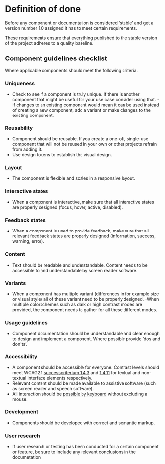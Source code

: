 # Definition of done

Before any component or documentation is considered ‘stable’ and get a version number 1.0 assigned it has to meet certain requirements.

These requirements ensure that everything published to the stable version of the project adheres to a quality baseline.

## Component guidelines checklist

Where applicable components should meet the following criteria.

### Uniqueness

- Check to see if a component is truly unique. If there is another component that might be useful for your use case consider using that. - If changes to an existing component would mean it can be used instead of creating a new component, add a variant or make changes to the existing component.

### Reusability

- Component should be reusable. If you create a one-off, single-use component that will not be reused in your own or other projects refrain from adding it.
- Use design tokens to establish the visual design.

### Layout

- The component is flexible and scales in a responsive layout.

### Interactive states

- When a component is interactive, make sure that all interactive states are properly designed (focus, hover, active, disabled).

### Feedback states

- When a component is used to provide feedback, make sure that all relevant feedback states are properly designed (information, success, warning, error).

### Content

- Text should be readable and understandable. Content needs to be accessible to and understandable by screen reader software.

### Variants

- When a component has multiple variant (differences in for example size or visual style) all of these variant need to be properly designed.
 -When multiple colorschemes such as dark or high contrast modes are provided, the component needs to gather for all these different modes.

### Usage guidelines

- Component documentation should be understandable and clear enough to design and implement a component. Where possible provide ‘dos and don'ts’.

### Accessibility

- A component should be accessible for everyone. Contrast levels should meet WCAG2.1 [successcriterium 1.4.3](https://www.w3.org/WAI/WCAG21/Understanding/contrast-minimum) and [1.4.11](https://www.w3.org/WAI/WCAG21/Understanding/non-text-contrast) for textual and non-textual interface elements respectively.
- Relevant content should be made available to assistive software (such as screen reader and speech software).
- All interaction should be [possible by keyboard](https://www.w3.org/WAI/WCAG21/Understanding/keyboard-accessible) without excluding a mouse.

### Development

- Components should be developed with correct and semantic markup.

### User research

- If user research or testing has been conducted for a certain component or feature, be sure to include any relevant conclusions in the documetation.

